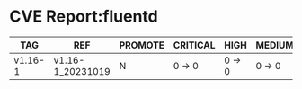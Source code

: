 # CVE Report:fluentd
|   TAG   |       REF        | PROMOTE | CRITICAL |  HIGH  | MEDIUM |  LOW   | UNKNOWN |
|---------|------------------|---------|----------|--------|--------|--------|---------|
| v1.16-1 | v1.16-1_20231019 | N       | 0 -> 0   | 0 -> 0 | 0 -> 0 | 0 -> 0 | 0 -> 0  |
